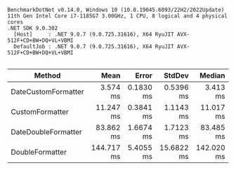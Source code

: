 ```

BenchmarkDotNet v0.14.0, Windows 10 (10.0.19045.6093/22H2/2022Update)
11th Gen Intel Core i7-1185G7 3.00GHz, 1 CPU, 8 logical and 4 physical cores
.NET SDK 9.0.302
  [Host]     : .NET 9.0.7 (9.0.725.31616), X64 RyuJIT AVX-512F+CD+BW+DQ+VL+VBMI
  DefaultJob : .NET 9.0.7 (9.0.725.31616), X64 RyuJIT AVX-512F+CD+BW+DQ+VL+VBMI


```
| Method              | Mean       | Error     | StdDev     | Median     |
|-------------------- |-----------:|----------:|-----------:|-----------:|
| DateCustomFormatter |   3.574 ms | 0.1830 ms |  0.5396 ms |   3.413 ms |
| CustomFormatter     |  11.247 ms | 0.3841 ms |  1.1143 ms |  11.017 ms |
| DateDoubleFormatter |  83.862 ms | 1.6674 ms |  1.7123 ms |  83.485 ms |
| DoubleFormatter     | 144.717 ms | 5.4055 ms | 15.6822 ms | 142.020 ms |
